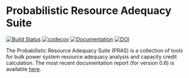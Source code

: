 # Probabilistic Resource Adequacy Suite

[![Build Status](https://github.com/NREL/PRAS/actions/workflows/CI.yml/badge.svg?branch=master)](https://github.com/NREL/PRAS/actions/workflows/CI.yml)
[![codecov](https://codecov.io/gh/NREL/PRAS/branch/master/graph/badge.svg?token=WiP3quRaIA)](https://codecov.io/gh/NREL/PRAS)
[![Documentation](https://img.shields.io/badge/docs-latest-blue.svg)](https://nrel.github.io/PRAS)
[![DOI](https://img.shields.io/badge/DOI-10.11578/dc.20190814.1-blue.svg)](https://www.osti.gov/biblio/1557438)

The Probabilistic Resource Adequacy Suite (PRAS) is a collection of tools for
bulk power system resource adequacy analysis and capacity credit calculation.
The most recent documentation report (for version 0.6) is available
[here](https://www.nrel.gov/docs/fy21osti/79698.pdf).
